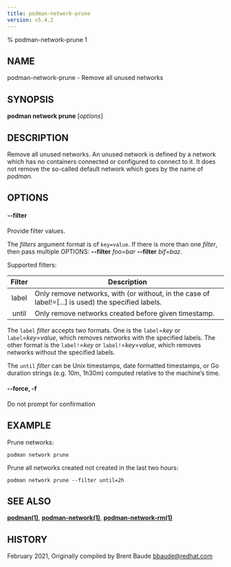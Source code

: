 ```yaml
---
title: podman-network-prune
version: v5.4.2
---
```


% podman-network-prune 1

## NAME
podman\-network\-prune - Remove all unused networks

## SYNOPSIS
**podman network prune** [*options*]

## DESCRIPTION
Remove all unused networks.  An unused network is defined by a network which
has no containers connected or configured to connect to it. It does not remove
the so-called default network which goes by the name of *podman*.

## OPTIONS

#### **--filter**

Provide filter values.

The *filters* argument format is of `key=value`. If there is more than one *filter*, then pass multiple OPTIONS: **--filter** *foo=bar* **--filter** *bif=baz*.

Supported filters:

| Filter | Description                                                                                        |
|:------:|----------------------------------------------------------------------------------------------------|
| label  | Only remove networks, with (or without, in the case of label!=[...] is used) the specified labels. |
| until  | Only remove networks created before given timestamp.                                               |

The `label` *filter* accepts two formats. One is the `label`=*key* or `label`=*key*=*value*, which removes networks with the specified labels. The other format is the `label!`=*key* or `label!`=*key*=*value*, which removes networks without the specified labels.

The `until` *filter* can be Unix timestamps, date formatted timestamps, or Go duration strings (e.g. 10m, 1h30m) computed relative to the machine’s time.

#### **--force**, **-f**

Do not prompt for confirmation

## EXAMPLE

Prune networks:
```
podman network prune
```

Prune all networks created not created in the last two hours:
```
podman network prune --filter until=2h
```

## SEE ALSO
**[podman(1)](podman.1.md)**, **[podman-network(1)](podman-network.1.md)**, **[podman-network-rm(1)](podman-network-rm.1.md)**

## HISTORY
February 2021, Originally compiled by Brent Baude <bbaude@redhat.com>
